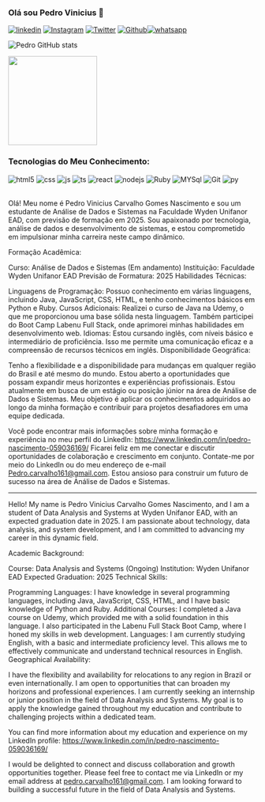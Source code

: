 
### Olá sou Pedro Vinicius 👋

[![linkedin](https://img.shields.io/badge/LinkedIn-0077B5?style=for-the-badge&logo=linkedin&logoColor=white)](https://www.linkedin.com/in/pedro-nascimento-059036169)
[![Instagram](https://img.shields.io/badge/Instagram-E4405F?style=for-the-badge&logo=instagram&logoColor=white)](https://www.instagram.com/pedrovin_dev/?hl=en)
[![Twitter](https://img.shields.io/badge/Twitter-1DA1F2?style=for-the-badge&logo=twitter&logoColor=white
)](https://twitter.com/Pedrovini_dev)
[![Github](https://img.shields.io/badge/GitHub-100000?style=for-the-badge&logo=github&logoColor=white
)](https://github.com/Piedrovi)[![whatsapp](https://img.shields.io/badge/WhatsApp-25D366?style=for-the-badge&logo=whatsapp&logoColor=whitee)](https://api.whatsapp.com/send?1=pt_BR&phone=557583318300)

![Pedro GitHub stats](https://github-readme-stats.vercel.app/api?username=DevPedroVII&show_icons=true&theme=dracula&count_private=true)<br/>

<img height="180em" src="https://github-readme-stats.vercel.app/api/top-langs/?username=DevPedroVII&layout=compact&langs_count=7&theme=dracula"/>

### Tecnologias do Meu Conhecimento:


<div style="display: inline_block">
  <img align="center" alt="html5" src="https://img.shields.io/badge/HTML5-E34F26?style=for-the-badge&logo=html5&logoColor=white" />
  <img align="center" alt="css" src="https://img.shields.io/badge/CSS3-1572B6?style=for-the-badge&logo=css3&logoColor=white" />
  <img align="center" alt="js" src="https://img.shields.io/badge/JavaScript-F7DF1E?style=for-the-badge&logo=javascript&logoColor=black" />
  <img align="center" alt="ts" src="https://img.shields.io/badge/TypeScript-007ACC?style=for-the-badge&logo=typescript&logoColor=white" />
  <img align="center" alt="react" src="https://img.shields.io/badge/React-20232A?style=for-the-badge&logo=react&logoColor=61DAFB" />
  <img align="center" alt="nodejs" src="https://img.shields.io/badge/Node.js-43853D?style=for-the-badge&logo=node.js&logoColor=white" />
  <img align="center" alt="Ruby" src="https://img.shields.io/badge/Ruby-CC342D?style=for-the-badge&logo=ruby&logoColor=white" />
  <img align="center" alt="MYSql" src="https://img.shields.io/badge/MySQL-005C84?style=for-the-badge&logo=mysql&logoColor=white" />
  <img align="center" alt="Git" src="https://img.shields.io/badge/GIT-E44C30?style=for-the-badge&logo=git&logoColor=white" />
  <img align="center" alt="py" src="https://img.shields.io/badge/Python-FFD43B?style=for-the-badge&logo=python&logoColor=blue" />
</div><br/>

Olá! Meu nome é Pedro Vinicius Carvalho Gomes Nascimento e sou um estudante de Análise de Dados e Sistemas na Faculdade Wyden Unifanor EAD, com previsão de formação em 2025. Sou apaixonado por tecnologia, análise de dados e desenvolvimento de sistemas, e estou comprometido em impulsionar minha carreira neste campo dinâmico.

Formação Acadêmica:

Curso: Análise de Dados e Sistemas (Em andamento)
Instituição: Faculdade Wyden Unifanor EAD
Previsão de Formatura: 2025
Habilidades Técnicas:

Linguagens de Programação: Possuo conhecimento em várias linguagens, incluindo Java, JavaScript, CSS, HTML, e tenho conhecimentos básicos em Python e Ruby.
Cursos Adicionais: Realizei o curso de Java na Udemy, o que me proporcionou uma base sólida nesta linguagem. Também participei do Boot Camp Labenu Full Stack, onde aprimorei minhas habilidades em desenvolvimento web.
Idiomas: Estou cursando inglês, com níveis básico e intermediário de proficiência. Isso me permite uma comunicação eficaz e a compreensão de recursos técnicos em inglês.
Disponibilidade Geográfica:

Tenho a flexibilidade e a disponibilidade para mudanças em qualquer região do Brasil e até mesmo do mundo. Estou aberto a oportunidades que possam expandir meus horizontes e experiências profissionais.
Estou atualmente em busca de um estágio ou posição júnior na área de Análise de Dados e Sistemas. Meu objetivo é aplicar os conhecimentos adquiridos ao longo da minha formação e contribuir para projetos desafiadores em uma equipe dedicada.

Você pode encontrar mais informações sobre minha formação e experiência no meu perfil do LinkedIn: https://www.linkedin.com/in/pedro-nascimento-059036169/
Ficarei feliz em me conectar e discutir oportunidades de colaboração e crescimento em conjunto. Contate-me por meio do LinkedIn ou do meu endereço de e-mail Pedro.carvalho161@gmail.com. Estou ansioso para construir um futuro de sucesso na área de Análise de Dados e Sistemas.


--------------------------------------------------------------------------------------------------------------------------------------------------------------------------------------------------------------

Hello! My name is Pedro Vinicius Carvalho Gomes Nascimento, and I am a student of Data Analysis and Systems at Wyden Unifanor EAD, with an expected graduation date in 2025. I am passionate about technology, data analysis, and system development, and I am committed to advancing my career in this dynamic field.

Academic Background:

Course: Data Analysis and Systems (Ongoing)
Institution: Wyden Unifanor EAD
Expected Graduation: 2025
Technical Skills:

Programming Languages: I have knowledge in several programming languages, including Java, JavaScript, CSS, HTML, and I have basic knowledge of Python and Ruby.
Additional Courses: I completed a Java course on Udemy, which provided me with a solid foundation in this language. I also participated in the Labenu Full Stack Boot Camp, where I honed my skills in web development.
Languages: I am currently studying English, with a basic and intermediate proficiency level. This allows me to effectively communicate and understand technical resources in English.
Geographical Availability:

I have the flexibility and availability for relocations to any region in Brazil or even internationally. I am open to opportunities that can broaden my horizons and professional experiences.
I am currently seeking an internship or junior position in the field of Data Analysis and Systems. My goal is to apply the knowledge gained throughout my education and contribute to challenging projects within a dedicated team.

You can find more information about my education and experience on my LinkedIn profile: https://www.linkedin.com/in/pedro-nascimento-059036169/

I would be delighted to connect and discuss collaboration and growth opportunities together. Please feel free to contact me via LinkedIn or my email address at pedro.carvalho161@gmail.com. I am looking forward to building a successful future in the field of Data Analysis and Systems.
